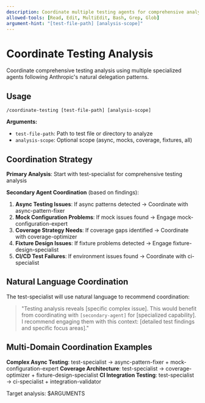 ```yaml
---
description: Coordinate multiple testing agents for comprehensive analysis
allowed-tools: [Read, Edit, MultiEdit, Bash, Grep, Glob]
argument-hint: "[test-file-path] [analysis-scope]"
---
```


# Coordinate Testing Analysis

Coordinate comprehensive testing analysis using multiple specialized agents following Anthropic's natural delegation patterns.

## Usage
```
/coordinate-testing [test-file-path] [analysis-scope]
```

**Arguments:**
- `test-file-path`: Path to test file or directory to analyze
- `analysis-scope`: Optional scope (async, mocks, coverage, fixtures, all)

## Coordination Strategy

**Primary Analysis**: Start with test-specialist for comprehensive testing analysis

**Secondary Agent Coordination** (based on findings):

1. **Async Testing Issues**: If async patterns detected → Coordinate with async-pattern-fixer
2. **Mock Configuration Problems**: If mock issues found → Engage mock-configuration-expert
3. **Coverage Strategy Needs**: If coverage gaps identified → Coordinate with coverage-optimizer
4. **Fixture Design Issues**: If fixture problems detected → Engage fixture-design-specialist
5. **CI/CD Test Failures**: If environment issues found → Coordinate with ci-specialist

## Natural Language Coordination

The test-specialist will use natural language to recommend coordination:

> "Testing analysis reveals [specific complex issue]. This would benefit from coordinating with `[secondary-agent]` for [specialized capability]. I recommend engaging them with this context: [detailed test findings and specific focus areas]."

## Multi-Domain Coordination Examples

**Complex Async Testing**: test-specialist → async-pattern-fixer + mock-configuration-expert
**Coverage Architecture**: test-specialist → coverage-optimizer + fixture-design-specialist
**CI Integration Testing**: test-specialist → ci-specialist + integration-validator

Target analysis: $ARGUMENTS